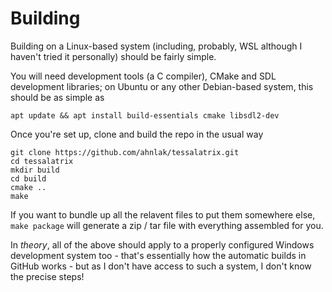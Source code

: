 Building
========

Building on a Linux-based system (including, probably, WSL although I haven't
tried it personally) should be fairly simple.

You will need development tools (a C compiler), CMake and SDL development 
libraries; on Ubuntu or any other Debian-based system, this should be as simple
as

`apt update && apt install build-essentials cmake libsdl2-dev`

Once you're set up, clone and build the repo in the usual way

```
git clone https://github.com/ahnlak/tessalatrix.git
cd tessalatrix
mkdir build
cd build
cmake ..
make
```

If you want to bundle up all the relavent files to put them somewhere else,
`make package` will generate a zip / tar file with everything assembled for you.

In *theory*, all of the above should apply to a properly configured Windows
development system too - that's essentially how the automatic builds in GitHub
works - but as I don't have access to such a system, I don't know the precise
steps!
